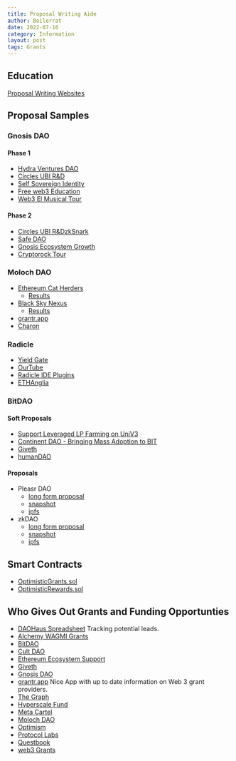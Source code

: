 ```yaml
---
title: Proposal Writing Aide
author: Boilerrat
date: 2022-07-16
category: Information
layout: post
tags: Grants
---
```


## Education

[Proposal Writing Websites](https://researchguides.library.wisc.edu/proposalwriting/websites)

## Proposal Samples

### Gnosis DAO

#### Phase 1

+ [Hydra Ventures DAO](https://forum.gnosis.io/t/should-gnosisdao-invest-in-hydra-ventures-dao/5477)
+ [Circles UBI R&D](https://forum.gnosis.io/t/should-gnosisdao-fund-circles-ubi-r-d-work-a-web-of-trust-dapp-for-gnosis-safe-ubi-as-public-goods/4936)
+ [Self Sovereign Identity](https://forum.gnosis.io/t/self-sovereign-identity-platform-for-gnosis/5393)
+ [Free web3 Education](https://forum.gnosis.io/t/should-we-make-web3-education-free-for-students/5361)
+ [Web3 El Musical Tour](https://forum.gnosis.io/t/should-we-make-web3-education-free-for-students/5361)

#### Phase 2

+ [Circles UBI R&D](https://forum.gnosis.io/t/gip-59-should-gnosisdao-fund-circles-ubi-r-d-work/5475)[zkSnark](https://forum.gnosis.io/t/gip-59-should-gnosisdao-fund-circles-ubi-r-d-work/5475)
+ [Safe DAO](https://forum.gnosis.io/t/gip-29-spin-off-safedao-and-launch-safe-token/3476)
+ [Gnosis Ecosystem Growth](https://forum.gnosis.io/t/gip-38-should-gnosisdao-fund-a-gnosis-chain-ecosystem-growth-initiative/4717)
+ [Cryptorock Tour](https://forum.gnosis.io/t/gip-53-should-gnosisdao-sponsor-necromorfos-cryptorock-tour-2022/5314)

### Moloch DAO

+ [Ethereum Cat Herders](https://forum.daohaus.club/t/mgp-april-2022-ethereum-cat-herders/10889)
  + [Results](https://app.daohaus.club/dao/0x1/0x519f9662798c2e07fbd5b30c1445602320c5cf5b/proposals/15)
+ [Black Sky Nexus](https://forum.daohaus.club/t/mgp-apr-2022-black-sky-nexus/10907)
  + [Results](https://app.daohaus.club/dao/0x1/0x519f9662798c2e07fbd5b30c1445602320c5cf5b/proposals/14)
+ [grantr.app](https://forum.daohaus.club/t/grant-proposal-grantr-app/11203)
+ [Charon](https://forum.daohaus.club/t/grant-proposal-charon/11116)

### Radicle

+ [Yield Gate](https://radicle.community/t/yieldgate-grant-application/2848)
+ [OurTube](https://radicle.community/t/ourtube-grant-application/2934)
+ [Radicle IDE Plugins](https://radicle.community/t/application-radicle-ide-plugins-ux-design/2728)
+ [ETHAnglia](https://radicle.community/t/ethanglia-0-to-web3/2688)

### BitDAO

#### Soft Proposals

+ [Support Leveraged LP Farming on UniV3](https://discourse.bitdao.io/t/discussion-support-leveraged-lp-farming-on-univ3/2645)
+ [Continent DAO - Bringing Mass Adoption to BIT](https://discourse.bitdao.io/t/discussion-continent-dao-bringing-mass-adoption-to-bit/1434)
+ [Giveth](https://discourse.bitdao.io/t/discussion-bitdao-x-giveth-the-future-of-giving/2487)
+ [humanDAO](https://discourse.bitdao.io/t/discussion-humandao-x-bitdao/1774)

#### Proposals

+ Pleasr DAO
  + [long form proposal](https://drive.google.com/file/d/1P-VN4Ej0BV-2fBzQ6N3qduwhWWhZiCLT/view)
  + [snapshot](https://snapshot.org/#/bitdao.eth/proposal/0xc5764508ad0a29ed646316197686f661bee472fd5ab0517938bf039a3e82f53e)
  + [ipfs](https://bafybeig55mzponyatsjq2di6wfbcrxhd5aou4ltvefoxpguqjgxym7ak6a.ipfs.infura-ipfs.io/)
+ zkDAO
  + [long form proposal](https://docs.google.com/document/d/1a5crhI-PDqovcOTtr67XRE_94AU6NR6nP4QfbuB5tKQ/edit)
  + [snapshot](https://snapshot.org/#/bitdao.eth/proposal/0x7f1ec601bf9d95855a38b141a3d393e41ae12be4ccba4c5615b6b6ec0261a844)
  + [ipfs](https://bafybeibbnx7kxsv62v5ivzvvp2andehabprq6ksut2hqk3wspgjvv333q4.ipfs.infura-ipfs.io/)

## Smart Contracts

+ [OptimisticGrants.sol](https://docs.element.fi/governance-council/council-protocol-smart-contracts/optimistic-grants)
+ [OptimisticRewards.sol](https://docs.element.fi/governance-council/council-protocol-smart-contracts/optimistic-rewards)

## Who Gives Out Grants and Funding Opportunties

+ [DAOHaus Spreadsheet](https://docs.google.com/spreadsheets/d/1Z_ckv90nYo--ITXMaJs9fgmgFJ7y4zeYsAKWGKXsp1U/edit?usp=sharing)  Tracking potential leads.
+ [Alchemy WAGMI Grants](https://www.alchemy.com/developer-grant-program)
+ [BitDAO](https://www.bitdao.io/)
+ [Cult DAO](https://cultdao.io/)
+ [Ethereum Ecosystem Support](https://esp.ethereum.foundation/)
+ [Giveth](https://giveth.io/)
+ [Gnosis DAO](https://forum.gnosis.io/t/readme-gnosisdao-governance-process/736)
+ [grantr.app](https://grantr.app/)  Nice App with up to date information on Web 3 grant providers.
+ [The Graph](https://www.notion.so/The-Graph-Foundation-e822e66d7b614fdd899a647f5db51a68)
+ [Hyperscale Fund](https://www.hyperscalefund.com/)
+ [Meta Cartel](https://www.metacartel.org/grants)
+ [Moloch DAO](https://molochdao.gitbook.io/handbook/grant-pipeline-procedures/how-and-when-to-put-a-proposal-on-chain/application)
+ [Optimism](https://gov.optimism.io/c/proposals/38)
+ [Protocol Labs](https://grants.protocol.ai/)
+ [Questbook](https://t.co/f7O4zCHFqc)
+ [web3 Grants](https://docs.google.com/forms/d/e/1FAIpQLSdKfM-cfk_LYFxvm7Ci0UwaqVUQ65AZ9K6_TtrlIVZFQaNVxw/viewform)
